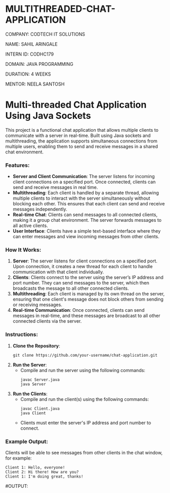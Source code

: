 # MULTITHREADED-CHAT-APPLICATION

COMPANY: CODTECH IT SOLUTIONS

NAME: SAHIL ARINGALE

INTERN ID: CODHC179

DOMAIN: JAVA PROGRAMMING

DURATION: 4 WEEKS

MENTOR: NEELA SANTOSH

# Multi-threaded Chat Application Using Java Sockets

This project is a functional chat application that allows multiple clients to communicate with a server in real-time. Built using Java sockets and multithreading, the application supports simultaneous connections from multiple users, enabling them to send and receive messages in a shared chat environment.

### Features:
- **Server and Client Communication**: The server listens for incoming client connections on a specified port. Once connected, clients can send and receive messages in real time.
- **Multithreading**: Each client is handled by a separate thread, allowing multiple clients to interact with the server simultaneously without blocking each other. This ensures that each client can send and receive messages independently.
- **Real-time Chat**: Clients can send messages to all connected clients, making it a group chat environment. The server forwards messages to all active clients.
- **User Interface**: Clients have a simple text-based interface where they can enter messages and view incoming messages from other clients.

### How It Works:
1. **Server**: The server listens for client connections on a specified port. Upon connection, it creates a new thread for each client to handle communication with that client individually.
2. **Clients**: Clients connect to the server using the server’s IP address and port number. They can send messages to the server, which then broadcasts the message to all other connected clients.
3. **Multithreading**: Each client is managed by its own thread on the server, ensuring that one client's message does not block others from sending or receiving messages.
4. **Real-time Communication**: Once connected, clients can send messages in real-time, and these messages are broadcast to all other connected clients via the server.

### Instructions:
1. **Clone the Repository**:
   ```
   git clone https://github.com/your-username/chat-application.git
   ```
2. **Run the Server**:
   - Compile and run the server using the following commands:
     ```
     javac Server.java
     java Server
     ```
3. **Run the Clients**:
   - Compile and run the client(s) using the following commands:
     ```
     javac Client.java
     java Client
     ```
   - Clients must enter the server's IP address and port number to connect.

### Example Output:
Clients will be able to see messages from other clients in the chat window, for example:
```
Client 1: Hello, everyone!
Client 2: Hi there! How are you?
Client 1: I'm doing great, thanks!
```

#OUTPUT: 
